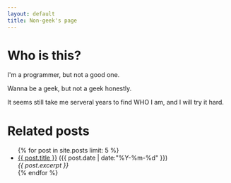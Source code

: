 ```yaml
---
layout: default
title: Non-geek's page
---
```

# Who is this?

I'm a programmer, but not a good one. 

Wanna be a geek, but not a geek honestly.

It seems still take me serveral years to find WHO I am, and I will try it hard.

# Related posts

<ul class="posts">
{% for post in site.posts limit: 5 %}
  <div class="post_info">
    <li>
            <a href="{{ post.url }}">{{ post.title }}</a>
            <span>({{ post.date | date:"%Y-%m-%d" }})</span>
    </li>
    <em>{{ post.excerpt }} </em>
    </div>
  {% endfor %}
</ul>
